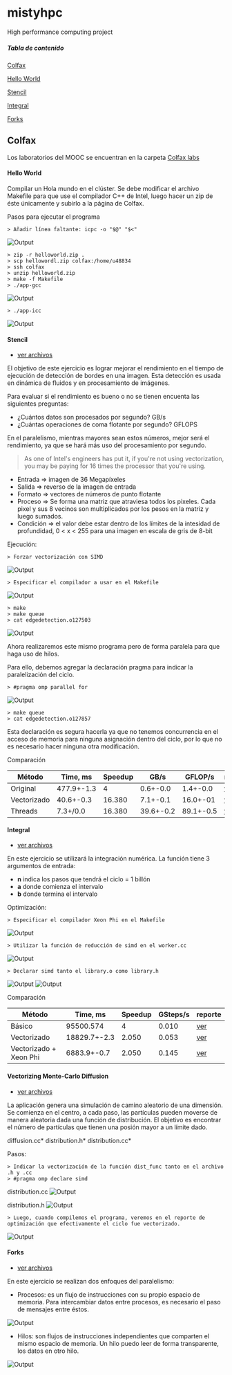 # mistyhpc
High performance computing project

##### Tabla de contenido 
[Colfax](#Colfax)  

[Hello World](#hello-world) 

[Stencil](#Stencil) 

[Integral](#Integral)  

[Forks](#Forks)  


## Colfax
Los laboratorios del MOOC se encuentran en la carpeta [Colfax labs](./ColfaxLabs)

#### Hello World

Compilar un Hola mundo en el clúster. Se debe modificar el archivo Makefile para que use el compilador C++ de Intel, luego hacer un zip de éste únicamente y subirlo a la página de Colfax.

Pasos para ejecutar el programa
```
> Añadir línea faltante: icpc -o "$@" "$<"
```
![Output](./static/images/missingLine.png "Image Makefile")
```
> zip -r helloworld.zip .
> scp hellowordl.zip colfax:/home/u48834
> ssh colfax
> unzip helloworld.zip
> make -f Makefile
> ./app-gcc
```
![Output](./static/images/app-gcc.png "Image app-gcc output")
```
> ./app-icc
```
![Output](./static/images/app-icc.png "Image app-icc output")


#### Stencil

- [ver archivos](./ColfaxLabs/stencil)

El objetivo de este ejercicio es lograr mejorar el rendimiento en el tiempo de ejecución de detección de bordes en una imagen. Esta detección es usada en dinámica de fluidos y en procesamiento de imágenes.

Para evaluar si el rendimiento es bueno o no se tienen encuenta las siguientes preguntas: 

 - ¿Cuántos datos son procesados por segundo? GB/s
 - ¿Cuántas operaciones de coma flotante por segundo? GFLOPS

 En el paralelismo, mientras mayores sean estos números, mejor será el rendimiento, ya que se hará más uso del procesamiento por segundo.

 > As one of Intel's engineers has put it, if you're not using vectorization, you may be paying for 16 times the processor that you're using.

- Entrada => imagen de 36 Megapíxeles
- Salida => reverso de la imagen de entrada
- Formato => vectores de números de punto flotante
- Proceso => Se forma una matriz que atraviesa todos los pixeles. Cada pixel y sus 8 vecinos son multiplicados por los pesos en la matriz y luego sumados.
- Condición => el valor debe estar dentro de los límites de la intesidad de profundidad, 0 < x < 255 para una imagen en escala de gris de 8-bit

Ejecución:

```
> Forzar vectorización con SIMD
```
![Output](./static/images/simd.png "Image SIMD")

```
> Especificar el compilador a usar en el Makefile
```
![Output](./static/images/xmic.png "Image SIMD")
```
> make
> make queue
> cat edgedetection.o127503
```
![Output](./static/images/edgedeo.png "Image edge")

Ahora realizaremos este mismo programa pero de forma paralela para que haga uso de hilos.

Para ello, debemos agregar la declaración pragma para indicar la paralelización del ciclo.
```
> #pragma omp parallel for
```
![Output](./static/images/parallelforstencil.png "Image parallelforstencil")

```
> make queue
> cat edgedetection.o127857
```

Esta declaración es segura hacerla ya que no tenemos concurrencia en el acceso de memoria para ninguna asignación dentro del ciclo, por lo que no es necesario hacer ninguna otra modificación.


Comparación

| Método | Time, ms | Speedup | GB/s | GFLOP/s | reporte |
| ------------ | ------------- | ------------- | ------------- | ------------- | ------------- |
| Original |477.9+-1.3 | 4 | 0.6+-0.0 | 1.4+-0.0 | [ver](./ColfaxLabs/stencil/edgedetection.o127503) |
| Vectorizado | 40.6+-0.3 | 16.380 | 7.1+-0.1 | 16.0+-01 | [ver](./ColfaxLabs/stencil/edgedetection.o127505) |
| Threads | 7.3+/0.0 | 16.380 | 39.6+-0.2 | 89.1+-0.5 | [ver](./ColfaxLabs/stencil/edgedetection.o127857) |


#### Integral

- [ver archivos](./ColfaxLabs/integral)

En este ejercicio se utilizará la integración numérica. La función tiene 3 argumentos de entrada:
  - **n** indica los pasos que tendrá el ciclo = 1 billón
  - **a** donde comienza el intervalo
  - **b** donde termina el intervalo

Optimización: 

```
> Especificar el compilador Xeon Phi en el Makefile
```
![Output](./static/images/xmic2.png "Image xmic2")

```
> Utilizar la función de reducción de simd en el worker.cc
```
![Output](./static/images/simd2.png "Image simd2")

```
> Declarar simd tanto el library.o como library.h
```
![Output](./static/images/declaresimd.png "Image declaresimd")
![Output](./static/images/declaresimd2.png "Image declaresimd2")

Comparación

| Método | Time, ms | Speedup | GSteps/s | reporte |
| ------------ | ------------- | ------------- | ------------- | ------------- |
| Básico | 95500.574 | 4 | 0.010 | [ver](./ColfaxLabs/integral/numintegr.o127562) |
| Vectorizado | 18829.7+-2.3 | 2.050 | 0.053 |  [ver](./ColfaxLabs/integral/numintegr.o127563) |
| Vectorizado + Xeon Phi | 6883.9+-0.7 | 2.050 | 0.145 | [ver](./ColfaxLabs/integral/numintegr.o127564) |


#### Vectorizing Monte-Carlo Diffusion

- [ver archivos](./ColfaxLabs/vectorization-mc)

La aplicación genera una simulación de camino aleatorio de una dimensión. Se comienza en el centro, a cada paso, las partículas pueden moverse de manera aleatoria dada una función de distribución. El objetivo es encontrar el número de partículas que tienen una posión mayor a un límite dado.

diffusion.cc*
distribution.h*
distribution.cc*

Pasos:
```
> Indicar la vectorización de la función dist_func tanto en el archivo .h y .cc 
> #pragma omp declare simd
```
distribution.cc
![Output](./static/images/mcsimd.png "Image mcsimd")

distribution.h
![Output](./static/images/mcsimd2.png "Image mcsimd2")

```
> Luego, cuando compilemos el programa, veremos en el reporte de optimización que efectivamente el ciclo fue vectorizado.
```
![Output](./static/images/mc-was-v.png "Image was-v")


#### Forks

- [ver archivos](./ColfaxLabs/forks)

En este ejercicio se realizan dos enfoques del paralelismo:
- Procesos: es un flujo de instrucciones con su propio espacio de memoria. Para intercambiar datos entre procesos, es necesario el paso de mensajes entre éstos.

![Output](./static/images/forkprocess.png "Image forkeprocess")

- Hilos: son flujos de instrucciones independientes que comparten el mismo espacio de memoria. Un hilo puedo leer de forma transparente, los datos en otro hilo.

![Output](./static/images/forkthread.png "Image forkthread")

